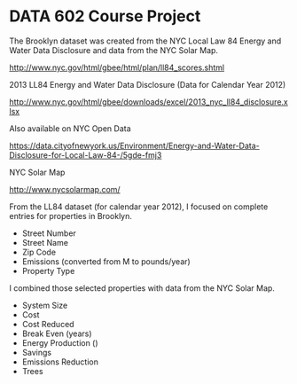 # DATA 602 Course Project

The Brooklyn dataset was created from the NYC Local Law 84 Energy and Water Data Disclosure and data from the NYC Solar Map.

http://www.nyc.gov/html/gbee/html/plan/ll84_scores.shtml

2013 LL84 Energy and Water Data Disclosure (Data for Calendar Year 2012)

http://www.nyc.gov/html/gbee/downloads/excel/2013_nyc_ll84_disclosure.xlsx

Also available on NYC Open Data

https://data.cityofnewyork.us/Environment/Energy-and-Water-Data-Disclosure-for-Local-Law-84-/5gde-fmj3

NYC Solar Map

http://www.nycsolarmap.com/

From the LL84 dataset (for calendar year 2012), I focused on complete entries for properties in Brooklyn.

* Street Number
* Street Name
* Zip Code
* Emissions (converted from M to pounds/year)
* Property Type

I combined those selected properties with data from the NYC Solar Map.

* System Size
* Cost
* Cost Reduced
* Break Even (years)
* Energy Production ()
* Savings
* Emissions Reduction
* Trees








